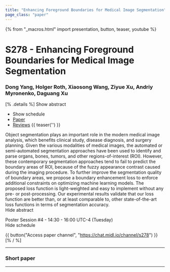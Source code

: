 ```yaml
---
title: "Enhancing Foreground Boundaries for Medical Image Segmentation"
page_class: "paper"
---
```


{% from "_macros.html" import presentation, button, teaser, youtube %}

# S278 - Enhancing Foreground Boundaries for Medical Image Segmentation

### Dong Yang, Holger Roth, Xiaosong Wang, Ziyue Xu, Andriy Myronenko, Daguang Xu

[% .details %]
<a class="toggle_visibility" data-selector=".abstract" data-level="3">Show abstract</a>
- <a class="toggle_visibility" data-selector=".schedule" data-level="3">Show schedule</a>
- <a href="https://openreview.net/pdf?id=PAlQnIVKLY">Paper</a>
- <a href="https://openreview.net/forum?id=PAlQnIVKLY">Reviews</a>
{{ teaser('') }}

<p>
    <span class="abstract">
        Object segmentation plays an important role in the modern medical image analysis, which benefits clinical study, disease diagnosis, and surgery planning. Given the various modalities of medical images, the automated or semi-automated segmentation approaches have been used to identify and parse organs, bones, tumors, and other regions-of-interest (ROI). However, these contemporary segmentation approaches tend to fail to predict the boundary areas of ROI, because of the fuzzy appearance contrast caused during the imaging procedure. To further improve the segmentation quality of boundary areas, we propose a boundary enhancement loss to enforce additional constraints on optimizing machine learning models. The proposed loss function is light-weighted and easy to implement without any pre- or post-processing. Our experimental results validate that our loss function are better than, or at least comparable to, other state-of-the-art loss functions in terms of segmentation accuracy.
        <br>
        <span class="actions"><a class="toggle_visibility" data-level="2">Hide abstract</a></span>
    </span>
</p>

<p>
    <span class="schedule">
        Poster Session #4  - 14:30 - 16:00 UTC-4 (Tuesday)
        <br>
        <span class="actions"><a class="toggle_visibility" data-level="2">Hide schedule</a></span>
    </span>
</p>

{{ button("Access paper channel", "https://chat.midl.io/channel/s278") }}
[% / %]

---

### Short paper

---

